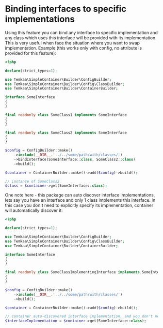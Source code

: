 # Binding interfaces to specific implementations

Using this feature you can bind any interface to specific implementation and any class which uses this interface will
be provided with its implementation. This is very useful when face the situation where you want to swap implementation.
Example (this works only with config, no attribute is provided for this feature):
```php
<?php

declare(strict_types=1);

use Temkaa\SimpleContainer\Builder\ConfigBuilder;
use Temkaa\SimpleContainer\Builder\Config\ClassBuilder;
use Temkaa\SimpleContainer\Builder\ContainerBuilder;

interface SomeInterface
{
}

final readonly class SomeClass1 implements SomeInterface
{
}

final readonly class SomeClass2 implements SomeInterface
{
}

$config = ConfigBuilder::make()
    ->include(__DIR__.'../../some/path/with/classes/')
    ->bindInterface(SomeInterface::class, SomeClass2::class)
    ->build();

$container = ContainerBuilder::make()->add($config)->build();

// instance of SomeClass2
$class = $container->get(SomeInterface::class);
```
One note here - this package can auto discover interface implementations, lets say you have an interface and only 1 class
implements this interface. In this case you don't need to explicitly specify its implementation, container will 
automatically discover it:
```php
<?php

declare(strict_types=1);

use Temkaa\SimpleContainer\Builder\ConfigBuilder;
use Temkaa\SimpleContainer\Builder\Config\ClassBuilder;
use Temkaa\SimpleContainer\Builder\ContainerBuilder;

interface SomeInterface
{
}

final readonly class SomeClassImplementingInterface implements SomeInterface
{
}

$config = ConfigBuilder::make()
    ->include(__DIR__.'../../some/path/with/classes/')
    ->build();

$container = ContainerBuilder::make()->add($config)->build();

// container auto-discovered interface implementation, and you don't need to explicitly bind implementation 
$interfaceImplementation = $container->get(SomeInterface::class);
```

